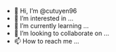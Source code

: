 - 👋 Hi, I’m @cutuyen96
- 👀 I’m interested in ...
- 🌱 I’m currently learning ...
- 💞️ I’m looking to collaborate on ...
- 📫 How to reach me ...

<!---
cutuyen96/cutuyen96 is a ✨ special ✨ repository because its `README.md` (this file) appears on your GitHub profile.
You can click the Preview link to take a look at your changes.
--->
